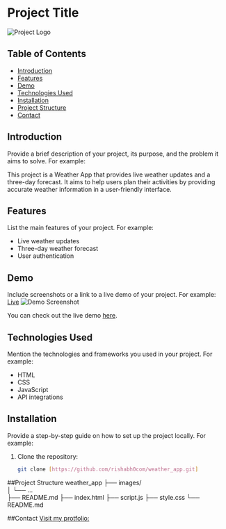 # Project Title

![Project Logo](path_to_logo.png)

## Table of Contents
- [Introduction](#introduction)
- [Features](#features)
- [Demo](#demo)
- [Technologies Used](#technologies-used)
- [Installation](#installation)
- [Project Structure](#project-structure)
- [Contact](#contact)

## Introduction
Provide a brief description of your project, its purpose, and the problem it aims to solve. For example:

This project is a Weather App that provides live weather updates and a three-day forecast. It aims to help users plan their activities by providing accurate weather information in a user-friendly interface.

## Features
List the main features of your project. For example:
- Live weather updates
- Three-day weather forecast
- User authentication

## Demo
Include screenshots or a link to a live demo of your project. For example:
[Live](https://weather-forecast-app-0723.netlify.app/)
![Demo Screenshot](![image](https://github.com/rishabh0com/weather_app/assets/118434225/d4b3db90-e442-417b-a70f-b160f2846e18)
)

You can check out the live demo [here](http://your-live-demo-link.com).

## Technologies Used
Mention the technologies and frameworks you used in your project. For example:
- HTML
- CSS
- JavaScript
- API integrations

## Installation
Provide a step-by-step guide on how to set up the project locally. For example:

1. Clone the repository:
   ```bash
   git clone [https://github.com/rishabh0com/weather_app.git]

##Project Structure
weather_app
├── images/    
│   └── ...  
├── README.md
├── index.html
├── script.js
├── style.css
└── README.md

##Contact
[Visit my protfolio:](https://rishabh-tripathi.vercel.app/)
